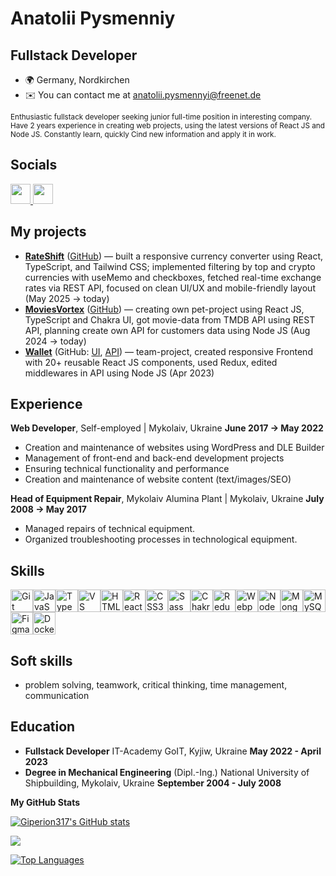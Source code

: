 # Anatolii Pysmenniy

## Fullstack Developer

- 🌍 Germany, Nordkirchen
- ✉️ You can contact me at [anatolii.pysmennyi@freenet.de](mailto:anatolii.pysmennyi@freenet.de)

<small>Enthusiastic fullstack developer seeking junior full-time position in interesting company. Have 2 years experience in creating web projects, using the latest versions of React JS and Node JS. Constantly learn, quickly Cind new information and apply it in work.</small>

## Socials

<p align="left"> <a href="https://www.github.com/Giperion317" target="_blank" rel="noreferrer"> <picture> <source media="(prefers-color-scheme: dark)" srcset="https://raw.githubusercontent.com/danielcranney/readme-generator/main/public/icons/socials/github-dark.svg" /> <source media="(prefers-color-scheme: light)" srcset="https://raw.githubusercontent.com/danielcranney/readme-generator/main/public/icons/socials/github.svg" /> <img src="https://raw.githubusercontent.com/danielcranney/readme-generator/main/public/icons/socials/github.svg" width="32" height="32" /> </picture> </a> <a href="https://www.linkedin.com/in/anatolii-pysmennyi" target="_blank" rel="noreferrer"> <picture> <source media="(prefers-color-scheme: dark)" srcset="https://raw.githubusercontent.com/danielcranney/readme-generator/main/public/icons/socials/linkedin-dark.svg" /> <source media="(prefers-color-scheme: light)" srcset="https://raw.githubusercontent.com/danielcranney/readme-generator/main/public/icons/socials/linkedin.svg" /> <img src="https://raw.githubusercontent.com/danielcranney/readme-generator/main/public/icons/socials/linkedin.svg" width="32" height="32" /> </picture> </a></p>

## My projects

- **[RateShift](https://rateshift.netlify.app/)** ([GitHub](https://github.com/Giperion317/currency-converter)) — built a responsive currency converter using React, TypeScript, and Tailwind CSS; implemented filtering by top and crypto currencies with useMemo and checkboxes, fetched real-time exchange rates via REST API, focused on clean UI/UX and mobile-friendly layout (May 2025 → today)
- **[MoviesVortex](https://moviesvortex.netlify.app/)** ([GitHub](https://github.com/Giperion317/the-movie-ts)) — creating own pet-project using React JS, TypeScript and Chakra UI, got movie-data from TMDB API using REST API, planning create own API for customers data using Node JS (Aug 2024 → today)
- **[Wallet](https://wallet-goit-fsv.netlify.app/)** (GitHub: [UI](https://github.com/Sergeyfilatyev/wallet-goit-ui), [API](https://github.com/Sergeyfilatyev/wallet-goit-api)) — team-project, created responsive Frontend with 20+ reusable React JS components, used Redux, edited middlewares in API using Node JS (Apr 2023)

## Experience

**Web Developer**, Self-employed | Mykolaiv, Ukraine **June 2017 → May 2022**

- Creation and maintenance of websites using WordPress and DLE Builder
- Management of front-end and back-end development projects
- Ensuring technical functionality and performance
- Creation and maintenance of website content (text/images/SEO)

**Head of Equipment Repair**, Mykolaiv Alumina Plant | Mykolaiv, Ukraine **July 2008 → May 2017**

- Managed repairs of technical equipment.
- Organized troubleshooting processes in technological equipment.

## Skills

<p align="left">
<a href="https://git-scm.com/" target="_blank" rel="noreferrer"><img src="https://raw.githubusercontent.com/danielcranney/readme-generator/main/public/icons/skills/git-colored.svg" width="36" height="36" alt="Git" /></a><a href="https://developer.mozilla.org/en-US/docs/Web/JavaScript" target="_blank" rel="noreferrer"><img src="https://raw.githubusercontent.com/danielcranney/readme-generator/main/public/icons/skills/javascript-colored.svg" width="36" height="36" alt="JavaScript" /></a><a href="https://www.typescriptlang.org/" target="_blank" rel="noreferrer"><img src="https://raw.githubusercontent.com/danielcranney/readme-generator/main/public/icons/skills/typescript-colored.svg" width="36" height="36" alt="TypeScript" /></a><a href="https://code.visualstudio.com/" target="_blank" rel="noreferrer"><img src="https://raw.githubusercontent.com/danielcranney/readme-generator/main/public/icons/skills/visualstudiocode.svg" width="36" height="36" alt="VS Code" /></a><a href="https://developer.mozilla.org/en-US/docs/Glossary/HTML5" target="_blank" rel="noreferrer"><img src="https://raw.githubusercontent.com/danielcranney/readme-generator/main/public/icons/skills/html5-colored.svg" width="36" height="36" alt="HTML5" /></a><a href="https://reactjs.org/" target="_blank" rel="noreferrer"><img src="https://raw.githubusercontent.com/danielcranney/readme-generator/main/public/icons/skills/react-colored.svg" width="36" height="36" alt="React" /></a><a href="https://www.w3.org/TR/CSS/#css" target="_blank" rel="noreferrer"><img src="https://raw.githubusercontent.com/danielcranney/readme-generator/main/public/icons/skills/css3-colored.svg" width="36" height="36" alt="CSS3" /></a><a href="https://sass-lang.com/" target="_blank" rel="noreferrer"><img src="https://raw.githubusercontent.com/danielcranney/readme-generator/main/public/icons/skills/sass-colored.svg" width="36" height="36" alt="Sass" /></a><a href="https://chakra-ui.com/" target="_blank" rel="noreferrer"><img src="https://raw.githubusercontent.com/danielcranney/readme-generator/main/public/icons/skills/chakra-colored.svg" width="36" height="36" alt="Chakra UI" /></a><a href="https://redux.js.org/" target="_blank" rel="noreferrer"><img src="https://raw.githubusercontent.com/danielcranney/readme-generator/main/public/icons/skills/redux-colored.svg" width="36" height="36" alt="Redux" /></a><a href="https://webpack.js.org/" target="_blank" rel="noreferrer"><img src="https://raw.githubusercontent.com/danielcranney/readme-generator/main/public/icons/skills/webpack-colored.svg" width="36" height="36" alt="Webpack" /></a><a href="https://nodejs.org/en/" target="_blank" rel="noreferrer"><img src="https://raw.githubusercontent.com/danielcranney/readme-generator/main/public/icons/skills/nodejs-colored.svg" width="36" height="36" alt="NodeJS" /></a><a href="https://www.mongodb.com/" target="_blank" rel="noreferrer"><img src="https://raw.githubusercontent.com/danielcranney/readme-generator/main/public/icons/skills/mongodb-colored.svg" width="36" height="36" alt="MongoDB" /></a><a href="https://www.mysql.com/" target="_blank" rel="noreferrer"><img src="https://raw.githubusercontent.com/danielcranney/readme-generator/main/public/icons/skills/mysql-colored.svg" width="36" height="36" alt="MySQL" /></a><a href="https://www.figma.com/" target="_blank" rel="noreferrer"><img src="https://raw.githubusercontent.com/danielcranney/readme-generator/main/public/icons/skills/figma-colored.svg" width="36" height="36" alt="Figma" /></a><a href="https://www.docker.com/" target="_blank" rel="noreferrer"><img src="https://raw.githubusercontent.com/danielcranney/readme-generator/main/public/icons/skills/docker-colored.svg" width="36" height="36" alt="Docker" /></a>
</p>

## Soft skills

- problem solving, teamwork, critical thinking, time management, communication

## Education

- **Fullstack Developer** IT-Academy GoIT, Kyjiw, Ukraine **May 2022 - April 2023**
- **Degree in Mechanical Engineering** (Dipl.-Ing.) National University of Shipbuilding, Mykolaiv, Ukraine **September 2004 - July 2008**

<b>My GitHub Stats</b>

<a href="http://www.github.com/Giperion317"><img src="https://github-readme-stats.vercel.app/api?username=Giperion317&show_icons=true&hide=&count_private=true&title_color=0891b2&text_color=ffffff&icon_color=0891b2&bg_color=1c1917&hide_border=true&show_icons=true" alt="Giperion317's GitHub stats" /></a>

<a href="http://www.github.com/Giperion317"><img src="https://github-readme-streak-stats.herokuapp.com/?user=Giperion317&stroke=ffffff&background=1c1917&ring=0891b2&fire=0891b2&currStreakNum=ffffff&currStreakLabel=0891b2&sideNums=ffffff&sideLabels=ffffff&dates=ffffff&hide_border=true" /></a>

<a href="https://github.com/Giperion317" align="left"><img src="https://github-readme-stats.vercel.app/api/top-langs/?username=Giperion317&langs_count=10&title_color=0891b2&text_color=ffffff&icon_color=0891b2&bg_color=1c1917&hide_border=true&locale=en&custom_title=Top%20%Languages" alt="Top Languages" /></a>

